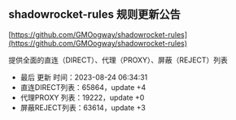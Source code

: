 ## shadowrocket-rules 规则更新公告

[https://github.com/GMOogway/shadowrocket-rules](https://github.com/GMOogway/shadowrocket-rules)

提供全面的直连（DIRECT）、代理（PROXY）、屏蔽（REJECT）列表
- 最后 更新 时间：2023-08-24 06:34:31
- 直连DIRECT列表：65864，update +4
- 代理PROXY 列表：19222，update +0
- 屏蔽REJECT列表：63614，update +3